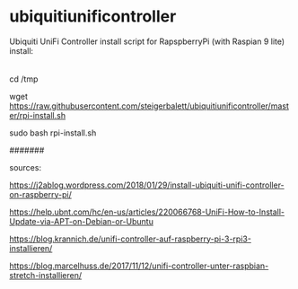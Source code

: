 # ubiquitiunificontroller
Ubiquiti UniFi Controller install script for RapspberryPi (with Raspian 9 lite)
install:

######

cd /tmp

wget https://raw.githubusercontent.com/steigerbalett/ubiquitiunificontroller/master/rpi-install.sh

sudo bash rpi-install.sh

#######

sources:

https://j2ablog.wordpress.com/2018/01/29/install-ubiquiti-unifi-controller-on-raspberry-pi/

https://help.ubnt.com/hc/en-us/articles/220066768-UniFi-How-to-Install-Update-via-APT-on-Debian-or-Ubuntu

https://blog.krannich.de/unifi-controller-auf-raspberry-pi-3-rpi3-installieren/

https://blog.marcelhuss.de/2017/11/12/unifi-controller-unter-raspbian-stretch-installieren/

